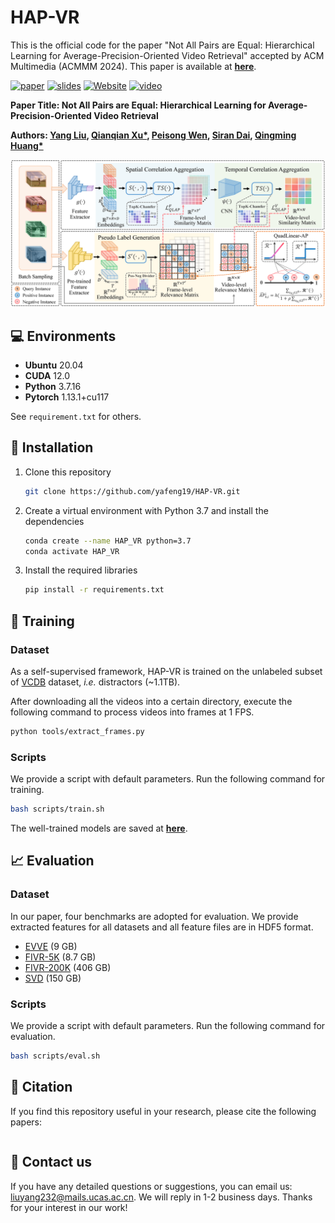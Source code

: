 # HAP-VR
This is the official code for the paper "Not All Pairs are Equal: Hierarchical Learning for Average-Precision-Oriented Video Retrieval" accepted by ACM Multimedia (ACMMM 2024). This paper is available at [**here**]().

[![paper](https://img.shields.io/badge/arXiv-Paper-b31b1b.svg?style=flat)](https://arxiv.org/abs/2405.09321) [![slides](https://img.shields.io/badge/Presentation-Slides-B762C1)](https://github.com/huacong/ReconBoost) [![Website](https://img.shields.io/badge/Project-Website-87CEEB)](https://github.com/huacong/ReconBoost) [![video](https://img.shields.io/badge/Video-Presentation-F9D371)](https://github.com/huacong/ReconBoost)

**Paper Title: Not All Pairs are Equal: Hierarchical Learning for Average-Precision-Oriented Video Retrieval**

**Authors: [Yang Liu](https://yafeng19.github.io/),  [Qianqian Xu*](https://qianqianxu010.github.io/), [Peisong Wen](https://scholar.google.com.hk/citations?user=Zk2XLWYAAAAJ&hl=zh-CN&oi=ao), [Siran Dai](https://scholar.google.com.hk/citations?user=_6gw9FQAAAAJ&hl=zh-CN&oi=ao), [Qingming Huang*](https://people.ucas.ac.cn/~qmhuang)**   

![assets/pipeline.png](./assets/pipeline.png)

## :computer: Environments

* **Ubuntu** 20.04
* **CUDA** 12.0
* **Python** 3.7.16
* **Pytorch** 1.13.1+cu117

See `requirement.txt` for others.

## :wrench: Installation

1. Clone this repository

    ```bash
    git clone https://github.com/yafeng19/HAP-VR.git
    ```

2. Create a virtual environment with Python 3.7 and install the dependencies

    ```bash
    conda create --name HAP_VR python=3.7
    conda activate HAP_VR
    ```

3. Install the required libraries

    ```bash
    pip install -r requirements.txt
    ```

## :rocket: Training

### Dataset

As a self-supervised framework, HAP-VR is trained on the unlabeled subset of  [VCDB](https://fvl.fudan.edu.cn/dataset/vcdb/list.htm) dataset, *i.e.* distractors (~1.1TB). 

After downloading all the videos into a certain directory, execute the following command to process videos into frames at 1 FPS.

```bash
python tools/extract_frames.py
```

### Scripts

We provide a script with default parameters. Run the following command for training.

```bash
bash scripts/train.sh
```

The well-trained models are saved at [**here**](https://github.com/yafeng19/HAP-VR/ckpt).

## :chart_with_upwards_trend: Evaluation

### Dataset

In our paper, four benchmarks are adopted for evaluation. We provide extracted features for all datasets and all feature files are in HDF5 format.

- [EVVE](https://mever.iti.gr/distill-and-select/features/evve.hdf5) (9 GB)
- [FIVR-5K](https://mever.iti.gr/distill-and-select/features/fivr_5k.hdf5) (8.7 GB)
- [FIVR-200K](https://mever.iti.gr/distill-and-select/features/fivr_200k.hdf5) (406 GB)
- [SVD](https://mever.iti.gr/distill-and-select/features/svd.hdf5) (150 GB)

### Scripts

We provide a script with default parameters. Run the following command for evaluation.

```bash
bash scripts/eval.sh
```

## :pencil: Citation

If you find this repository useful in your research, please cite the following papers:

```

```

## :email: Contact us

If you have any detailed questions or suggestions, you can email us: liuyang232@mails.ucas.ac.cn. We will reply in 1-2 business days. Thanks for your interest in our work!

